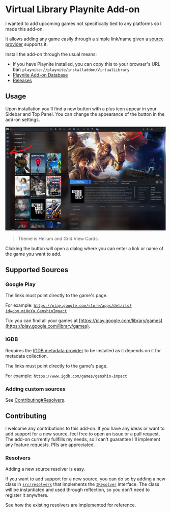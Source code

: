 # Virtual Library Playnite Add-on

I wanted to add upcoming games not specifically tied to any platforms so I made this add-on.

It allows adding any game easily through a simple link/name given a [source provider](#supported-sources) supports it.

Install the add-on through the usual means:
- If you have Playnite installed, you can copy this to your browser's URL bar: `playnite://playnite/installaddon/VirtualLibrary`
- [Playnite Add-on Database](https://playnite.link/addons.html#VirtualLibrary)
- [Releases](https://github.com/iSplasher/PlayniteExtensions/releases)

## Usage

Upon installation you'll find a new button with a plus icon appear in your Sidebar and Top Panel. You can change the appearance of the button in the add-on settings.

![](img/buttons.png)
> Theme is Helium and Grid View Cards.

Clicking the button will open a dialog where you can enter a link or name of the game you want to add. 

## Supported Sources

### Google Play

The links must point directly to the game's page.

For example: [`https://play.google.com/store/apps/details?id=com.miHoYo.GenshinImpact`](https://play.google.com/store/apps/details?id=com.miHoYo.GenshinImpact)

Tip: you can find all your games at [https://play.google.com/library/games](https://play.google.com/library/games).

### IGDB

Requires the [IGDB metadata provider](https://playnite.link/addons.html#IGDBMetadata_Builtin) to be installed as it depends on it for metadata collection.

The links must point directly to the game's page.

For example: [`https://www.igdb.com/games/genshin-impact`](https://www.igdb.com/games/genshin-impact)


### Adding custom sources

See [Contributing#Resolvers](#resolvers).

## Contributing

I welcome any contributions to this add-on. If you have any ideas or want to add support for a new source, feel free to open an issue or a pull request. 
The add-on currently fullfills my needs, so I can't guarantee I'll implement any feature requests. PRs are appreciated.

### Resolvers

Adding a new source resolver is easy.

If you want to add support for a new source, you can do so by adding a new class in [`src/resolvers`](src/resolvers/) that implements the [`IResolver`](src/Resolver.cs) interface. 
The class will be instantiated and used through reflection, so you don't need to register it anywhere.

See how the existing resolvers are implemented for reference.
